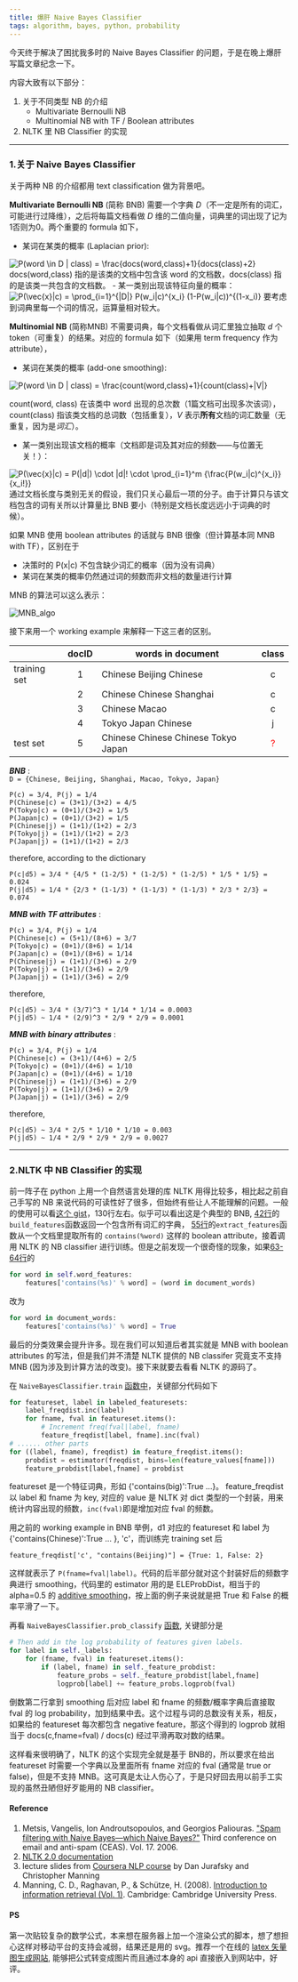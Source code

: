 ```yaml
---
title: 爆肝 Naive Bayes Classifier
tags: algorithm, bayes, python, probability
---
```

今天终于解决了困扰我多时的 Naive Bayes Classifier 的问题，于是在晚上爆肝写篇文章纪念一下。

内容大致有以下部分：  

1. 关于不同类型 NB 的介绍
	- Multivariate Bernoulli NB
	- Multinomial NB with TF / Boolean attributes
2. NLTK 里 NB Classifier 的实现

******

### 1.关于 Naive Bayes Classifier
关于两种 NB 的介绍都用 text classification 做为背景吧。  

**Multivariate Bernoulli NB** (简称 BNB) 需要一个字典 *D*（不一定是所有的词汇，可能进行过降维），之后将每篇文档看做 *D* 维的二值向量，词典里的词出现了记为1否则为0。两个重要的 formula 如下，

- 某词在某类的概率 (Laplacian prior):  

<img src="http://latex.codecogs.com/svg.latex?P(word&space;&#92;in&space;D&space;|&space;class)&space;=&space;&#92;frac{docs(word,class)&plus;1}{docs(class)&plus;2}" title="P(word &#92;in D | class) = &#92;frac{docs(word,class)+1}{docs(class)+2}" />  
docs(word,class) 指的是该类的文档中包含该 word 的文档数，docs(class) 指的是该类一共包含的文档数。
- 某一类别出现该特征向量的概率：  

<img src="http://latex.codecogs.com/svg.latex?P(&#92;vec{x}|c)&space;=&space;&#92;prod_{i=1}^{|D|}&space;P(w_i|c)^{x_i}&space;(1-P(w_i|c))^{(1-x_i)}" title="P(&#92;vec{x}|c) = &#92;prod_{i=1}^{|D|} P(w_i|c)^{x_i} (1-P(w_i|c))^{(1-x_i)}" />  
要考虑到词典里每一个词的情况，运算量相对较大。

**Multinomial NB** (简称MNB) 不需要词典，每个文档看做从词汇里独立抽取 *d* 个 token（可重复）的结果。对应的 formula 如下（如果用 term frequency 作为 attribute），

- 某词在某类的概率 (add-one smoothing):
<img src="http://latex.codecogs.com/svg.latex?P(word&space;&space;|&space;class)&space;=&space;&#92;frac{count(word,class)&plus;1}{count(class)&plus;|V|}" title="P(word &#92;in D | class) = &#92;frac{count(word,class)+1}{count(class)+|V|}" />  

count(word, class) 在该类中 word 出现的总次数（1篇文档可出现多次该词），count(class) 指该类文档的总词数（包括重复），*V* 表示**所有**文档的词汇数量（无重复，因为是*词汇*）。

- 某一类别出现该文档的概率（文档即是词及其对应的频数——与位置无关！）：
<img src="http://latex.codecogs.com/svg.latex?P(&#92;vec{x}|c)&space;=&space;P(|d|)&space;&#92;cdot&space;|d|!&space;&#92;cdot&space;&#92;prod_{i=1}^m&space;{&#92;frac{P(w_i|c)^{x_i}}{x_i!}}" title="P(&#92;vec{x}|c) = P(|d|) &#92;cdot |d|! &#92;cdot &#92;prod_{i=1}^m {&#92;frac{P(w_i|c)^{x_i}}{x_i!}}" />  
通过文档长度与类别无关的假设，我们只关心最后一项的分子。由于计算只与该文档包含的词有关所以计算量比 BNB 要小（特别是文档长度远远小于词典的时候）。	

如果 MNB 使用 boolean attributes 的话就与 BNB 很像（但计算基本同 MNB with TF），区别在于

- 决策时的 P(x\|c) 不包含缺少词汇的概率（因为没有词典）
- 某词在某类的概率仍然通过词的频数而非文档的数量进行计算

MNB 的算法可以这么表示：  

![MNB_algo](http://nlp.stanford.edu/IR-book/html/htmledition/img897.png)

接下来用一个 working example 来解释一下这三者的区别。

| |docID|words in document|class| 
|--|:--:|--|:--:|
|training set|1|Chinese Beijing Chinese|c| 
| |2|Chinese Chinese Shanghai|c| 
| |3|Chinese Macao|c| 
| |4|Tokyo Japan Chinese|j| 
|test set|5|Chinese Chinese Chinese Tokyo Japan|<span style="color:red;">?</span>| 

***BNB*** :  
`D = {Chinese, Beijing, Shanghai, Macao, Tokyo, Japan}`
 
	P(c) = 3/4, P(j) = 1/4  
	P(Chinese|c) = (3+1)/(3+2) = 4/5  
	P(Tokyo|c) = (0+1)/(3+2) = 1/5  
	P(Japan|c) = (0+1)/(3+2) = 1/5 
	P(Chinese|j) = (1+1)/(1+2) = 2/3  
	P(Tokyo|j) = (1+1)/(1+2) = 2/3  
	P(Japan|j) = (1+1)/(1+2) = 2/3    

therefore, according to the dictionary  

	P(c|d5) = 3/4 * {4/5 * (1-2/5) * (1-2/5) * (1-2/5) * 1/5 * 1/5} = 0.024
	P(j|d5) = 1/4 * {2/3 * (1-1/3) * (1-1/3) * (1-1/3) * 2/3 * 2/3} = 0.074
	
***MNB with TF attributes*** :
 
	P(c) = 3/4, P(j) = 1/4  
	P(Chinese|c) = (5+1)/(8+6) = 3/7  
	P(Tokyo|c) = (0+1)/(8+6) = 1/14  
	P(Japan|c) = (0+1)/(8+6) = 1/14  
	P(Chinese|j) = (1+1)/(3+6) = 2/9  
	P(Tokyo|j) = (1+1)/(3+6) = 2/9  
	P(Japan|j) = (1+1)/(3+6) = 2/9   

therefore,   

	P(c|d5) ~ 3/4 * (3/7)^3 * 1/14 * 1/14 = 0.0003  
	P(j|d5) ~ 1/4 * (2/9)^3 * 2/9 * 2/9 = 0.0001

***MNB with binary attributes*** :

	P(c) = 3/4, P(j) = 1/4  
	P(Chinese|c) = (3+1)/(4+6) = 2/5  
	P(Tokyo|c) = (0+1)/(4+6) = 1/10 
	P(Japan|c) = (0+1)/(4+6) = 1/10  
	P(Chinese|j) = (1+1)/(3+6) = 2/9  
	P(Tokyo|j) = (1+1)/(3+6) = 2/9  
	P(Japan|j) = (1+1)/(3+6) = 2/9   

therefore,   

	P(c|d5) ~ 3/4 * 2/5 * 1/10 * 1/10 = 0.003  
	P(j|d5) ~ 1/4 * 2/9 * 2/9 * 2/9 = 0.0027
	
******

### 2.NLTK 中 NB Classifier 的实现
	
前一阵子在 python 上用一个自然语言处理的库 NLTK 用得比较多，相比起之前自己手写的 NB 来说代码的可读性好了很多，但始终有些让人不能理解的问题。一般的使用可以看[这个 gist](https://gist.github.com/EDFward/6190587)，130行左右。似乎可以看出这是个典型的 BNB, [42行](https://gist.github.com/EDFward/6190587#file-naivebayes-py-L42)的`build_features`函数返回一个包含所有词汇的字典， [55行](https://gist.github.com/EDFward/6190587#file-naivebayes-py-L55)的`extract_features`函数从一个文档里提取所有的 `contains(%word)` 这样的 boolean attribute，接着调用 NLTK 的 NB classifier 进行训练。但是之前发现一个很奇怪的现象，如果[63-64行](https://gist.github.com/EDFward/6190587#file-naivebayes-py-L63-L64)的

```python
for word in self.word_features:
    features['contains(%s)' % word] = (word in document_words)
```
	    
改为

```python
for word in document_words:
    features['contains(%s)' % word] = True
```
       
最后的分类效果会提升许多。现在我们可以知道后者其实就是 MNB with boolean attributes 的写法，但是我们并不清楚 NLTK 提供的 NB classifer 究竟支不支持 MNB (因为涉及到计算方法的改变)。接下来就要去看看 NLTK 的源码了。

在 `NaiveBayesClassifier.train` [函数中](http://nltk.org/_modules/nltk/classify/naivebayes.html#NaiveBayesClassifier.train)，关键部分代码如下

```python
for featureset, label in labeled_featuresets:
    label_freqdist.inc(label)
    for fname, fval in featureset.items():
        # Increment freq(fval|label, fname)
        feature_freqdist[label, fname].inc(fval)
# ...... other parts
for ((label, fname), freqdist) in feature_freqdist.items():
    probdist = estimator(freqdist, bins=len(feature_values[fname]))
    feature_probdist[label,fname] = probdist
```
        
featureset 是一个特征词典，形如 {'contains(big)':True …}。 feature_freqdist 以 label 和 fname 为 key, 对应的 value 是 NLTK 对 dict 类型的一个封装，用来统计内容出现的频数，`inc(fval)`即是增加对应 fval 的频数。

用之前的 working example in BNB 举例，d1 对应的 featureset 和 label 为{'contains(Chinese)':True … }, 'c'，而训练完 training set 后 

	feature_freqdist['c', "contains(Beijing)"] = {True: 1, False: 2}
	
这样就表示了 `P(fname=fval|label)`。代码的后半部分就对这个封装好后的频数字典进行 smoothing，代码里的 estimator 用的是 ELEProbDist，相当于的 alpha=0.5 的 [additive smoothing](http://en.wikipedia.org/wiki/Additive_smoothing)，按上面的例子来说就是把 True 和 False 的概率平滑了一下。

再看 `NaiveBayesClassifier.prob_classify` [函数](http://nltk.org/_modules/nltk/classify/naivebayes.html#NaiveBayesClassifier.prob_classify), 关键部分是

```python
# Then add in the log probability of features given labels.
for label in self._labels:
    for (fname, fval) in featureset.items():
        if (label, fname) in self._feature_probdist:
            feature_probs = self._feature_probdist[label,fname]
            logprob[label] += feature_probs.logprob(fval)
```
	               
倒数第二行拿到 smoothing 后对应 label 和 fname 的频数/概率字典后直接取 fval 的 log probability，加到结果中去。这个过程与词的总数没有关系，相反，如果给的 featureset 每次都包含 negative feature，那这个得到的 logprob 就相当于 docs(c,fname=fval) / docs(c) 经过平滑再取对数的结果。

这样看来很明确了，NLTK 的这个实现完全就是基于 BNB的，所以要求在给出 featureset 时需要一个字典以及里面所有 fname 对应的 fval (通常是 true or false)，但是不支持 MNB。这可真是太让人伤心了，于是只好回去用以前手工实现的虽然丑陋但好歹能用的 NB classifier。

#### Reference

1. Metsis, Vangelis, Ion Androutsopoulos, and Georgios Paliouras. ["Spam filtering with Naive Bayes—which Naive Bayes?"](http://classes.soe.ucsc.edu/cmps242/Fall09/lect/12/CEAS2006_corrected-naiveBayesSpam.pdf) Third conference on email and anti-spam (CEAS). Vol. 17. 2006.
2. [NLTK 2.0 documentation](http://nltk.org/index.html)
3. lecture slides from [Coursera NLP course](https://www.coursera.org/course/nlp) by Dan Jurafsky and Christopher Manning
4. Manning, C. D., Raghavan, P., & Schütze, H. (2008). [Introduction to information retrieval (Vol. 1)](http://nlp.stanford.edu/IR-book/html/htmledition/naive-bayes-text-classification-1.html). Cambridge: Cambridge University Press.

#### PS
第一次贴较复杂的数学公式，本来想在服务器上加一个渲染公式的脚本，想了想担心这样对移动平台的支持会减弱，结果还是用的 svg。推荐一个在线的 [latex 矢量图生成网站](http://www.codecogs.com/latex/eqneditor.php), 能够把公式转变成图片而且通过本身的 api 直接嵌入到网站中，好评。

